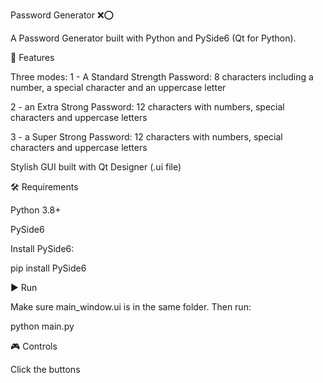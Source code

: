 Password Generator ❌⭕

A Password Generator built with Python and PySide6 (Qt for Python).

📌 Features

Three modes:
1 - A Standard Strength Password: 
8 characters including a number, a special character and an uppercase letter

2 - an Extra Strong Password:
12 characters with numbers, special characters and uppercase letters

3 - a Super Strong Password:
12 characters with numbers, special characters and uppercase letters

Stylish GUI built with Qt Designer (.ui file)

🛠️ Requirements

Python 3.8+

PySide6

Install PySide6:

pip install PySide6

▶️ Run

Make sure main_window.ui is in the same folder. Then run:

python main.py

🎮 Controls

Click the buttons 